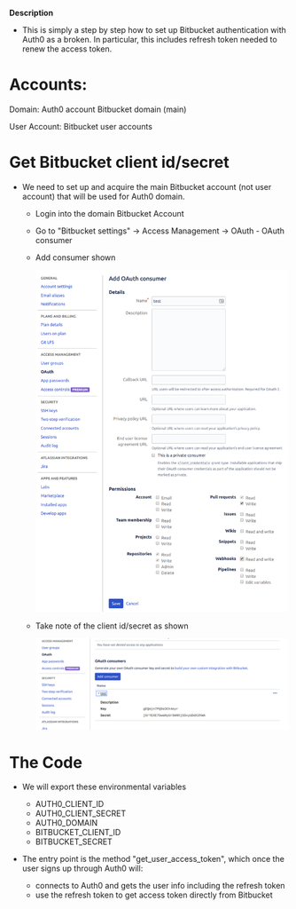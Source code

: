 **Description**

  - This is simply a step by step how to set up Bitbucket authentication with Auth0 as a broken.  In particular, this includes refresh token needed to renew the access token.

# Accounts:

Domain: 
    Auth0 account
    Bitbucket domain (main)

User Account:
    Bitbucket user accounts 

# Get Bitbucket client id/secret

   - We need to set up and acquire the main Bitbucket account (not user account) that will be used for Auth0 domain.
    
     * Login into the domain Bitbucket Account
     * Go to "Bitbucket settings" -> Access Management -> OAuth - OAuth consumer
     * Add consumer shown

       ![](oauth-consumer-1.png)

     * Take note of the client id/secret as shown

       ![](oauth-consumer-2.png)

# The Code

   - We will export these environmental variables

        * AUTH0_CLIENT_ID
        * AUTH0_CLIENT_SECRET
        * AUTH0_DOMAIN
        * BITBUCKET_CLIENT_ID
        * BITBUCKET_SECRET

   - The entry point is the method "get_user_access_token", which once the user signs up through Auth0 will:

      * connects to Auth0 and gets the user info including the refresh token
      * use the refresh token to get access token directly from Bitbucket
